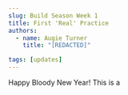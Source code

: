 ```yaml
---
slug: Build Season Week 1
title: First 'Real' Practice
authors:
  - name: Augie Turner
    title: "[REDACTED]"

tags: [updates]
---
```


Happy Bloody New Year! This is a